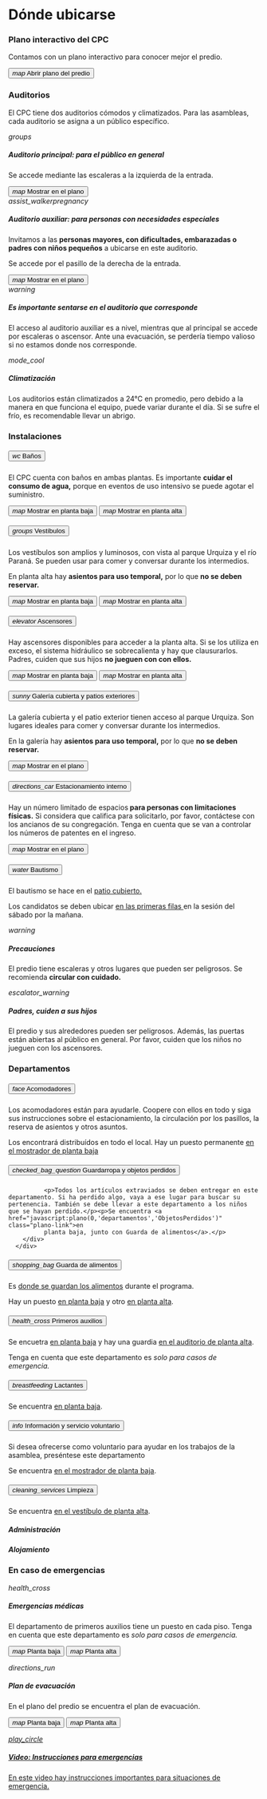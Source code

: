 <h1 class="display-4">Dónde ubicarse</h1>
<h3>Plano interactivo del CPC</h3>
<p>Contamos con un plano interactivo para conocer mejor el predio.</p>
<p><button class="btn btn-lg btn-primary btn-theme" onclick="plano()"><i class="material-symbols-outlined">map</i> Abrir plano
    del predio</button></p>

<h3>Auditorios</h3>
<p>El CPC tiene dos auditorios cómodos y climatizados. Para las asambleas, cada auditorio se asigna a un público específico.</p>
<div class="row">
  <div class="col-12 col-lg-6 mb-3">
    <div class="card d-flex flex-row align-items-stretch h-100 card-themed-icon" id="cardAuditorioPrincipal">
      <div class="icon-half">
        <i class="material-symbols-outlined">groups</i>
      </div>
      <div class="card-body">
        <h5 class="card-title">Auditorio principal: para el público en general</h5>
        <p class="card-text"></p>Se accede mediante las escaleras a la izquierda de la
        entrada.</p>
        <button class="btn btn-md btn-primary btn-theme" onclick="plano(1,'departamentos','AuditorioPrincipal')"><i
            class="material-symbols-outlined">map</i> Mostrar en el plano</button>
      </div>
    </div>
  </div>
  <div class="col-12 col-lg-6 mb-3">
    <div class="card d-flex flex-row align-items-stretch h-100 card-themed-icon" id="cardAuditorioAuxiliar">
      <div class="icon-half">
        <i class="material-symbols-outlined">assist_walker</i><i class="material-symbols-outlined">pregnancy</i>
      </div>
      <div class="card-body">
        <h5 class="card-title">Auditorio auxiliar: para personas con necesidades especiales</h5>
        <p class="card-text">Invitamos a las <strong>personas mayores, con dificultades, embarazadas o padres con niños
            pequeños</strong> a ubicarse en este auditorio.</p>
        <p class="card-text"></p>Se accede por el
        pasillo de la derecha de la entrada. </p>
        <button class="btn btn-md btn-primary btn-theme" onclick="plano(0,'departamentos','AuditorioAuxiliar')"><i
            class="material-symbols-outlined">map</i> Mostrar en el plano</button>
      </div>
    </div>
  </div>
</div>
<div class="row">
  <div class="col-12 col-lg-6 mb-3">
<div class="card d-flex flex-row align-items-stretch h-100 card-themed-icon card-comp mt-3"
  id="cardAuditorioCorrespondiente">
  <div class="icon-half">
    <i class="material-symbols-outlined">warning</i>
  </div>
  <div class="card-body">
    <h5 class="card-title mb-2">Es importante sentarse en el auditorio que corresponde</h5>
    <p class="card-text">El acceso al auditorio auxiliar es a nivel, mientras que al principal se accede por
      escaleras o ascensor. Ante una evacuación, se perdería tiempo valioso si no estamos donde nos
      corresponde.</p>
  </div>
</div>
  </div>
  <div class="col-12 col-lg-6 mb-3">
<div class="card d-flex flex-row align-items-stretch h-100 card-themed-icon mt-3" id="cardClimatizacion">
  <div class="icon-half">
    <i class="material-symbols-outlined">mode_cool</i>
  </div>
  <div class="card-body">
    <h5 class="card-title mb-2">Climatización</h5>
    <p class="card-text">Los auditorios están climatizados a 24°C en promedio, pero debido a la manera en que funciona el equipo, puede variar durante el día. Si se sufre el frío, es recomendable llevar un abrigo.</p>
  </div>
</div></div></div>
<h3>Instalaciones</h3>
<div class="accordion" id="accordionInstalaciones">
  <!-- Baños -->
  <div class="accordion-item">
    <h5 class="accordion-header" id="headingBanos">
      <button class="accordion-button collapsed" type="button" data-bs-toggle="collapse" data-bs-target="#collapseBanos" aria-expanded="false" aria-controls="collapseBanos">
        <i class="material-symbols-outlined me-2">wc</i> Baños
      </button>
    </h5>
    <div id="collapseBanos" class="accordion-collapse collapse" aria-labelledby="headingBanos" data-bs-parent="#accordionInstalaciones">
      <div class="accordion-body">
        El CPC cuenta con baños en ambas plantas. Es importante <strong>cuidar el consumo de agua,</strong> porque en eventos de uso intensivo se puede agotar el suministro.
        <p><button class="btn btn-sm btn-primary btn-theme" onclick="plano(0,'instalaciones','Banos')"><i class="material-symbols-outlined">map</i> Mostrar en planta baja</button> <button class="btn btn-sm btn-primary btn-theme" onclick="plano(1,'instalaciones','Banos')"><i class="material-symbols-outlined">map</i> Mostrar en planta alta</button></p>
      </div>
    </div>
  </div>
  <!-- Vestíbulos -->
  <div class="accordion-item">
    <h5 class="accordion-header" id="headingVestibulosInst">
      <button class="accordion-button collapsed" type="button" data-bs-toggle="collapse" data-bs-target="#collapseVestibulosInst" aria-expanded="false" aria-controls="collapseVestibulosInst">
        <i class="material-symbols-outlined me-2">groups</i> Vestíbulos
      </button>
    </h5>
    <div id="collapseVestibulosInst" class="accordion-collapse collapse" aria-labelledby="headingVestibulosInst" data-bs-parent="#accordionInstalaciones">
      <div class="accordion-body">
        <p></p>Los vestíbulos son amplios y luminosos, con vista al parque Urquiza y el río Paraná. Se pueden usar para comer y conversar durante los intermedios.</p>
        <p>En planta alta hay <strong>asientos para uso temporal,</strong> por lo que <strong>no se deben reservar.</strong></p>
        <p><button class="btn btn-sm btn-primary btn-theme" onclick="plano(0,'instalaciones','Vestibulo')"><i class="material-symbols-outlined">map</i> Mostrar en planta baja</button> <button class="btn btn-sm btn-primary btn-theme" onclick="plano(1,'instalaciones','Vestibulo')"><i class="material-symbols-outlined">map</i> Mostrar en planta alta</button></p>
      </div>
    </div>
  </div>
  <!-- Ascensores -->
  <div class="accordion-item">
    <h5 class="accordion-header" id="headingAscensores">
      <button class="accordion-button collapsed" type="button" data-bs-toggle="collapse" data-bs-target="#collapseAscensores" aria-expanded="false" aria-controls="collapseAscensores">
        <i class="material-symbols-outlined me-2">elevator</i> Ascensores
      </button>
    </h5>
    <div id="collapseAscensores" class="accordion-collapse collapse" aria-labelledby="headingAscensores" data-bs-parent="#accordionInstalaciones">
      <div class="accordion-body">
        Hay ascensores disponibles para acceder a la planta alta. Si se los utiliza en exceso, el sistema hidráulico se sobrecalienta y hay que clausurarlos. Padres, cuiden que sus hijos <strong>no jueguen con con ellos.</strong>
        <p><button class="btn btn-sm btn-primary btn-theme" onclick="plano(0,'instalaciones','Ascensores')"><i class="material-symbols-outlined">map</i> Mostrar en planta baja</button> <button class="btn btn-sm btn-primary btn-theme" onclick="plano(1,'instalaciones','Ascensores')"><i class="material-symbols-outlined">map</i> Mostrar en planta alta</button></p>
      </div>
    </div>
  </div>
  <!-- Galería cubierta y patios exteriores -->
  <div class="accordion-item">
    <h5 class="accordion-header" id="headingGaleria">
      <button class="accordion-button collapsed" type="button" data-bs-toggle="collapse" data-bs-target="#collapseGaleria" aria-expanded="false" aria-controls="collapseGaleria">
        <i class="material-symbols-outlined me-2">sunny</i> Galería cubierta y patios exteriores
      </button>
    </h5>
    <div id="collapseGaleria" class="accordion-collapse collapse" aria-labelledby="headingGaleria" data-bs-parent="#accordionInstalaciones">
      <div class="accordion-body">
        <p>La galería cubierta y el patio exterior tienen acceso al parque Urquiza. Son lugares ideales para comer y conversar durante los intermedios.</p>
        <p>En la galería hay <strong>asientos para uso temporal,</strong> por lo que <strong>no se deben reservar.</strong></p>
        <p><button class="btn btn-sm btn-primary btn-theme" onclick="plano(0,'instalaciones','Galeria')"><i class="material-symbols-outlined">map</i> Mostrar en el plano</button></p>
      </div>
    </div>
  </div>
  <!-- Estacionamiento interno -->
  <div class="accordion-item">
    <h5 class="accordion-header" id="headingEstacionamientoInterno">
      <button class="accordion-button collapsed" type="button" data-bs-toggle="collapse" data-bs-target="#collapseEstacionamientoInterno" aria-expanded="false" aria-controls="collapseEstacionamientoInterno">
        <i class="material-symbols-outlined me-2">directions_car</i> Estacionamiento interno
      </button>
    </h5>
    <div id="collapseEstacionamientoInterno" class="accordion-collapse collapse" aria-labelledby="headingEstacionamientoInterno" data-bs-parent="#accordionInstalaciones">
      <div class="accordion-body">
        Hay un número limitado de espacios<strong> para personas con limitaciones físicas.</strong> Si considera que califica para solicitarlo, por favor, contáctese con los ancianos de su congregación. Tenga en cuenta que se van a controlar los números de patentes en el ingreso.
        <p><button class="btn btn-sm btn-primary btn-theme" onclick="plano(0,'instalaciones','EstacionamientoInterno')"><i class="material-symbols-outlined">map</i> Mostrar en el plano</button></p>
      </div>
    </div>
  </div>
  <!-- Bautismo -->
  <div class="accordion-item">
    <h5 class="accordion-header" id="headingBautismo">
      <button class="accordion-button collapsed" type="button" data-bs-toggle="collapse" data-bs-target="#collapseBautismo" aria-expanded="false" aria-controls="collapseBautismo">
        <i class="material-symbols-outlined me-2">water</i> Bautismo
      </button>
    </h5>
    <div id="collapseBautismo" class="accordion-collapse collapse" aria-labelledby="headingBautismo" data-bs-parent="#accordionInstalaciones">
      <div class="accordion-body">
        <p>El bautismo se hace en el <a href="javascript:plano(0,'departamentos','Bautismo')" class="plano-link">patio cubierto.</a></p>
        <p>Los candidatos se deben ubicar <a href="javascript:plano(1,'departamentos','Bautismo')" class="plano-link">en las primeras filas </a>en la sesión del sábado por la mañana.</p>
      </div>
    </div>
  </div>
</div>
<div class="row">
  <div class="col-12 col-lg-6 mb-3">
    <div class="card d-flex flex-row align-items-stretch h-100 card-themed-icon card-comp mt-3" id="cardPrecauciones">
      <div class="icon-half">
        <i class="material-symbols-outlined">warning</i>
      </div>
      <div class="card-body">
        <h5 class="card-title mb-2">Precauciones</h5>
        <p class="card-text">El predio tiene escaleras y otros lugares que pueden ser peligrosos. Se recomienda <strong>circular con cuidado.</strong></p>
      </div>
    </div>
  </div>
  <div class="col-12 col-lg-6 mb-3">
    <div class="card d-flex flex-row align-items-stretch h-100 card-themed-icon card-comp mt-3" id="cardCuidadoNinos">
      <div class="icon-half">
        <i class="material-symbols-outlined">escalator_warning</i>
      </div>
      <div class="card-body">
        <h5 class="card-title mb-2">Padres, cuiden a sus hijos</h5>
        <p class="card-text">El predio y sus alrededores pueden ser peligrosos. Además, las puertas están abiertas al público en general. Por favor, cuiden que los niños no jueguen con los ascensores.</p>
      </div>
    </div>
  </div>
</div>
<h3>Departamentos</h3>
<div class="accordion" id="departamentosAccordion">
  <!-- Acomodadores -->
  <div class="accordion-item">
    <h5 class="accordion-header" id="headingAcomodadores">
      <button class="accordion-button collapsed" type="button" data-bs-toggle="collapse"
        data-bs-target="#collapseAcomodadores" aria-expanded="false" aria-controls="collapseAcomodadores">
        <i class="material-symbols-outlined me-2">face</i> Acomodadores
      </button>
      </h2>
      <div id="collapseAcomodadores" class="accordion-collapse collapse"
        aria-labelledby="headingAcomodadores" data-bs-parent="#departamentosAccordion">
        <div class="accordion-body">
              <p>Los acomodadores están para ayudarle. Coopere con ellos en todo y siga sus instrucciones sobre el estacionamiento, la circulación por los pasillos, la reserva de asientos y otros asuntos.</p>
              <p>Los encontrará distribuídos en todo el local. Hay un puesto permanente <a href="javascript:plano(0,'departamentos','Acomodadores')" class="plano-link">en el mostrador de planta baja</a></p>
        </div>
      </div>
  </div>
  <!-- Guardarropa y objetos perdidos -->
  <div class="accordion-item">
    <h5 class="accordion-header" id="headingObjetosPerdidos">
      <button class="accordion-button collapsed" type="button" data-bs-toggle="collapse"
        data-bs-target="#collapseObjetosPerdidos" aria-expanded="false" aria-controls="collapseObjetosPerdidos">
        <i class="material-symbols-outlined me-2">checked_bag_question</i> Guardarropa y objetos perdidos
      </button>
      </h2>
      <div id="collapseObjetosPerdidos" class="accordion-collapse collapse"
        aria-labelledby="headingObjetosPerdidos" data-bs-parent="#departamentosAccordion">
        <div class="accordion-body">
          
              <p>Todos los artículos extraviados se deben entregar en este departamento. Si ha perdido algo, vaya a ese lugar para buscar su pertenencia. También se debe llevar a este departamento a los niños que se hayan perdido.</p><p>Se encuentra <a href="javascript:plano(0,'departamentos','ObjetosPerdidos')" class="plano-link">en
              planta baja, junto con Guarda de alimentos</a>.</p>
        </div>
      </div>
  </div>
  <!-- Guarda de alimentos -->
  <div class="accordion-item">
    <h5 class="accordion-header" id="headingGuardaAlimentos">
      <button class="accordion-button collapsed" type="button" data-bs-toggle="collapse"
        data-bs-target="#collapseGuardaAlimentos" aria-expanded="false" aria-controls="collapseGuardaAlimentos">
        <i class="material-symbols-outlined me-2">shopping_bag</i> Guarda de alimentos
      </button>
      </h2>
      <div id="collapseGuardaAlimentos" class="accordion-collapse collapse"
        aria-labelledby="headingGuardaAlimentos" data-bs-parent="#departamentosAccordion">
        <div class="accordion-body">
          <p>Es <a
                href="#alimentos">donde se guardan los alimentos</a> durante el programa. </p>
          <p>Hay un puesto <a
              href="javascript:plano(0,'departamentos','GuardaAlimentos')" class="plano-link">en planta baja</a>
            y otro <a href="javascript:plano(1,'departamentos','GuardaAlimentos')" class="plano-link">en planta
              alta</a>.</p>
        </div>
      </div>
  </div>
  <!-- Primeros auxilios -->
  <div class="accordion-item">
    <h5 class="accordion-header" id="headingPrimerosAuxilios">
      <button class="accordion-button collapsed" type="button" data-bs-toggle="collapse"
        data-bs-target="#collapsePrimerosAuxilios" aria-expanded="false"
        aria-controls="collapsePrimerosAuxilios">
        <i class="material-symbols-outlined me-2">health_cross</i> Primeros auxilios
      </button>
      </h2>
      <div id="collapsePrimerosAuxilios" class="accordion-collapse collapse"
        aria-labelledby="headingPrimerosAuxilios" data-bs-parent="#departamentosAccordion">
        <div class="accordion-body">
          <p>Se encuetra <a href="javascript:plano(0,'departamentos','PrimerosAuxilios')" class="plano-link">en
              planta baja</a> y hay una guardia <a href="javascript:plano(1,'departamentos','PrimerosAuxilios')"
              class="plano-link">en el auditorio de planta alta</a>.</p>
              <p>Tenga en cuenta que este departamento es <em>solo para casos de emergencia.</em></p>
        </div>
      </div>
  </div>
  <!-- Lactantes -->
  <div class="accordion-item">
    <h5 class="accordion-header" id="headingLactantes">
      <button class="accordion-button collapsed" type="button" data-bs-toggle="collapse"
        data-bs-target="#collapseLactantes" aria-expanded="false" aria-controls="collapseLactantes">
        <i class="material-symbols-outlined me-2">breastfeeding</i> Lactantes
      </button>
      </h2>
      <div id="collapseLactantes" class="accordion-collapse collapse" aria-labelledby="headingLactantes"
        data-bs-parent="#departamentosAccordion">
        <div class="accordion-body">
          <p>Se encuentra <a href="javascript:plano(0,'departamentos','Lactantes')" class="plano-link">en planta
              baja</a>.</p>
        </div>
      </div>
  </div>
  <!-- Información y servicio voluntario -->
  <div class="accordion-item">
    <h5 class="accordion-header" id="headingInformacion">
      <button class="accordion-button collapsed" type="button" data-bs-toggle="collapse"
        data-bs-target="#collapseInformacion" aria-expanded="false" aria-controls="collapseInformacion">
        <i class="material-symbols-outlined me-2">info</i> Información y servicio voluntario
      </button>
      </h2>
      <div id="collapseInformacion" class="accordion-collapse collapse" aria-labelledby="headingInformacion"
        data-bs-parent="#departamentosAccordion">
        <div class="accordion-body">
          <p>Si desea ofrecerse como voluntario para ayudar en los trabajos de la asamblea, preséntese este departamento</p>
          <p>Se encuentra <a href="javascript:plano(0,'departamentos','Informacion')" class="plano-link">en el
              mostrador de planta baja</a>.</p>
        </div>
      </div>
  </div>
  <!-- Limpieza -->
  <div class="accordion-item">
    <h5 class="accordion-header" id="headingLimpieza">
      <button class="accordion-button collapsed" type="button" data-bs-toggle="collapse"
        data-bs-target="#collapseLimpieza" aria-expanded="false" aria-controls="collapseLimpieza">
        <i class="material-symbols-outlined me-2">cleaning_services</i> Limpieza
      </button>
      </h2>
      <div id="collapseLimpieza" class="accordion-collapse collapse" aria-labelledby="headingLimpieza"
        data-bs-parent="#departamentosAccordion">
        <div class="accordion-body">
          <p>Se encuentra <a href="javascript:plano(1,'departamentos','Limpieza')" class="plano-link">en el
              vestíbulo de planta alta</a>.</p>
        </div>
      </div>
  </div>
</div>
<h5 class="d-none">Administración</h5>
<h5 class="d-none">Alojamiento</h5>
<p></p>

<h3 id="h3Emergencias">En caso de emergencias</h3>
<div class="row">
  <div class="col-12 col-lg-6 mb-3">
    <div class="card d-flex flex-row align-items-stretch h-100 card-themed-icon" id="cardGuardarAuto">
      <div class="icon-half">
        <i class="material-symbols-outlined">health_cross</i>
      </div>
      <div class="card-body">
        <h5 class="card-title">Emergencias médicas</h5>
        <p class="card-text">El departamento de primeros auxilios tiene un puesto en cada piso. Tenga en cuenta que este departamento es <em>solo para casos de emergencia.</em></p>
        <p class="card-text"> <button class="btn btn-md btn-primary btn-theme m-1" onclick="plano(0,'departamentos','PrimerosAuxilios')"><i class="material-symbols-outlined">map</i> Planta baja</button> <button
            class="btn btn-md btn-primary btn-theme m-1" onclick="plano(1,'departamentos','PrimerosAuxilios')"><i
              class="material-symbols-outlined">map</i> Planta alta</button></p>
      </div>
    </div>
  </div>
  <div class="col-12 col-lg-6 mb-3">
    <div class="card d-flex flex-row align-items-stretch h-100 card-themed-icon" id="cardGuardarAuto">
      <div class="icon-half">
        <i class="material-symbols-outlined">directions_run</i>
      </div>
      <div class="card-body">
        <h5 class="card-title">Plan de evacuación</h5>
        <p class="card-text">En el plano del predio se encuentra el plan de evacuación.</p>
        <p class="card-text"> <button class="btn btn-md btn-primary btn-theme m-1" onclick="plano(0,'evacuacion')"><i
              class="material-symbols-outlined">map</i> Planta baja</button> <button
            class="btn btn-md btn-primary btn-theme m-1" onclick="plano(1,'evacuacion')"><i
              class="material-symbols-outlined">map</i> Planta alta</button></p>
      </div>
    </div>
  </div>
  <div class="col-12 col-lg-6 mb-3">
    <a href="#" class="video-link text-body text-decoration-none" data-bs-toggle="modal"
      data-bs-target="#videoModal" data-video="videos/emergencias-movil.mp4">
      <div class="card d-flex flex-row align-items-stretch h-100 card-themed-icon" id="cardVideoEmergencias">
        <div class="icon-half">
          <i class="material-symbols-outlined">play_circle</i>
        </div>
        <div class="card-body">
          <h5 class="card-title">Video: Instrucciones para emergencias</h5>
          <p class="card-text">En este video hay instrucciones importantes para situaciones de emergencia.</p>
        </div>
      </div>
    </a>
  </div>
</div>
